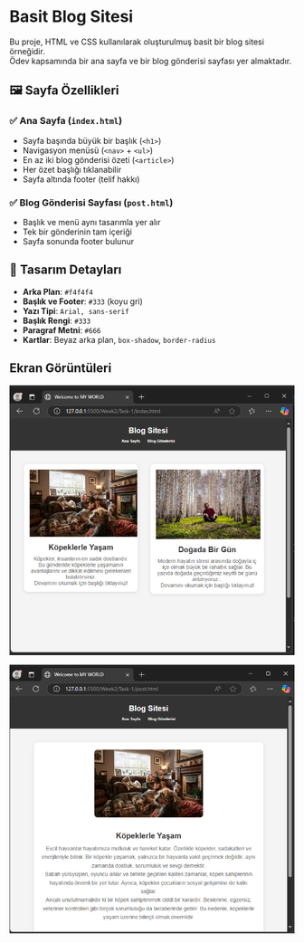 # Basit Blog Sitesi

Bu proje, HTML ve CSS kullanılarak oluşturulmuş basit bir blog sitesi örneğidir.  
Ödev kapsamında bir ana sayfa ve bir blog gönderisi sayfası yer almaktadır.

## 🖼️ Sayfa Özellikleri

### ✅ Ana Sayfa (`index.html`)
- Sayfa başında büyük bir başlık (`<h1>`)
- Navigasyon menüsü (`<nav>` + `<ul>`)
- En az iki blog gönderisi özeti (`<article>`)
- Her özet başlığı tıklanabilir
- Sayfa altında footer (telif hakkı)

### ✅ Blog Gönderisi Sayfası (`post.html`)
- Başlık ve menü aynı tasarımla yer alır
- Tek bir gönderinin tam içeriği
- Sayfa sonunda footer bulunur

## 🎨 Tasarım Detayları

- **Arka Plan**: `#f4f4f4`
- **Başlık ve Footer**: `#333` (koyu gri)
- **Yazı Tipi**: `Arial, sans-serif`
- **Başlık Rengi**: `#333`
- **Paragraf Metni**: `#666`
- **Kartlar**: Beyaz arka plan, `box-shadow`, `border-radius`

## Ekran Görüntüleri

![index.html](image.png)

![post.html](image-1.png)

